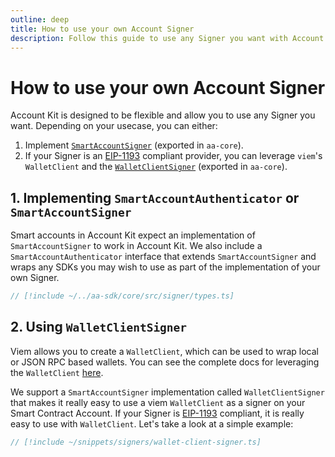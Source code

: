 ```yaml
---
outline: deep
title: How to use your own Account Signer
description: Follow this guide to use any Signer you want with Account Kit, a vertically integrated stack for building apps that support ERC-4337 and ERC-6900.
---
```


# How to use your own Account Signer

Account Kit is designed to be flexible and allow you to use any Signer you want. Depending on your usecase, you can either:

1. Implement [`SmartAccountSigner`](https://github.com/alchemyplatform/aa-sdk/blob/main/packages/core/src/signer/types.ts#L34) (exported in `aa-core`).
2. If your Signer is an [EIP-1193](https://eips.ethereum.org/EIPS/eip-1193) compliant provider, you can leverage `viem`'s `WalletClient` and the [`WalletClientSigner`](/packages/aa-core/signers/wallet-client) (exported in `aa-core`).

## 1. Implementing `SmartAccountAuthenticator` or `SmartAccountSigner`

Smart accounts in Account Kit expect an implementation of `SmartAccountSigner` to work in Account Kit. We also include a `SmartAccountAuthenticator` interface that extends `SmartAccountSigner` and wraps any SDKs you may wish to use as part of the implementation of your own Signer.

```ts [types.ts]
// [!include ~/../aa-sdk/core/src/signer/types.ts]
```

## 2. Using `WalletClientSigner`

Viem allows you to create a `WalletClient`, which can be used to wrap local or JSON RPC based wallets. You can see the complete docs for leveraging the `WalletClient` [here](https://viem.sh/docs/clients/wallet).

We support a `SmartAccountSigner` implementation called `WalletClientSigner` that makes it really easy to use a viem `WalletClient` as a signer on your Smart Contract Account. If your Signer is [EIP-1193](https://eips.ethereum.org/EIPS/eip-1193) compliant, it is really easy to use with `WalletClient`. Let's take a look at a simple example:

```ts [wallet-client-signer.ts]
// [!include ~/snippets/signers/wallet-client-signer.ts]
```
